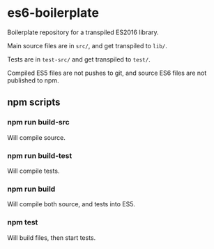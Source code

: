 # es6-boilerplate

Boilerplate repository for a transpiled ES2016 library.

Main source files are in `src/`, and get transpiled to `lib/`.

Tests are in `test-src/` and get transpiled to `test/`.

Compiled ES5 files are not pushes to git, and source ES6 files are not published to npm.

## npm scripts

### npm run build-src

Will compile source.

### npm run build-test

Will compile tests.

### npm run build

Will compile both source, and tests into ES5.

### npm test

Will build files, then start tests.
